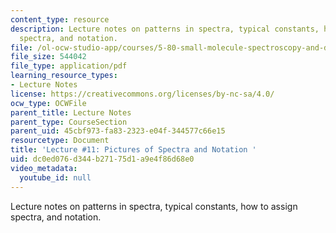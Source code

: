 ```yaml
---
content_type: resource
description: Lecture notes on patterns in spectra, typical constants, how to assign
  spectra, and notation.
file: /ol-ocw-studio-app/courses/5-80-small-molecule-spectroscopy-and-dynamics-fall-2008/dc0ed076d344b27175d1a9e4f86d68e0_11_580ln_fa08.pdf
file_size: 544042
file_type: application/pdf
learning_resource_types:
- Lecture Notes
license: https://creativecommons.org/licenses/by-nc-sa/4.0/
ocw_type: OCWFile
parent_title: Lecture Notes
parent_type: CourseSection
parent_uid: 45cbf973-fa83-2323-e04f-344577c66e15
resourcetype: Document
title: 'Lecture #11: Pictures of Spectra and Notation '
uid: dc0ed076-d344-b271-75d1-a9e4f86d68e0
video_metadata:
  youtube_id: null
---
```

Lecture notes on patterns in spectra, typical constants, how to assign spectra, and notation.